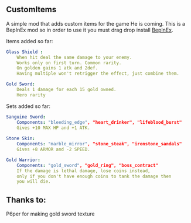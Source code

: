 ## CustomItems

A simple mod that adds custom items for the game He is coming. This is a BepInEx mod so in order to use it you must drag drop install [BepInEx](https://github.com/BepInEx/BepInEx).

Items added so far:

```yaml
Glass Shield : 
    When hit deal the same damage to your enemy.
    Works only on first turn. Common rarity.
    On golden gains 1 atk and 2def.
    Having multiple won't retrigger the effect, just combine them.

Gold Sword:
    Deals 1 damage for each 15 gold owned.
    Hero rarity
```

Sets added so far:

```yaml
Sanguine Sword:
    Components: "bleeding_edge", "heart_drinker", "lifeblood_burst"
    Gives +10 MAX HP and +1 ATK.
	
Stone Skin:
	Components: "marble_mirror", "stone_steak", "ironstone_sandals"
	Gives +8 ARMOR and -2 SPEED.

Gold Warrior:
	Components: "gold_sword", "gold_ring", "boss_contract"
	If the damage is lethal damage, lose coins instead, 
	only if you don't have enough coins to tank the damage then
	you will die.

```

## Thanks to:

P6per for making gold sword texture
